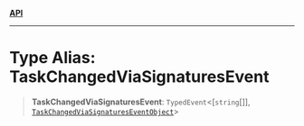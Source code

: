 [**API**](../../../README.md)

***

# Type Alias: TaskChangedViaSignaturesEvent

> **TaskChangedViaSignaturesEvent**: `TypedEvent`\<\[`string`[]\], [`TaskChangedViaSignaturesEventObject`](../interfaces/TaskChangedViaSignaturesEventObject.md)\>
